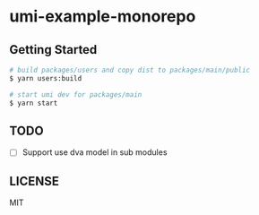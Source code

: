 # umi-example-monorepo

## Getting Started

```bash
# build packages/users and copy dist to packages/main/public
$ yarn users:build

# start umi dev for packages/main
$ yarn start
```

## TODO

* [ ] Support use dva model in sub modules

## LICENSE

MIT
